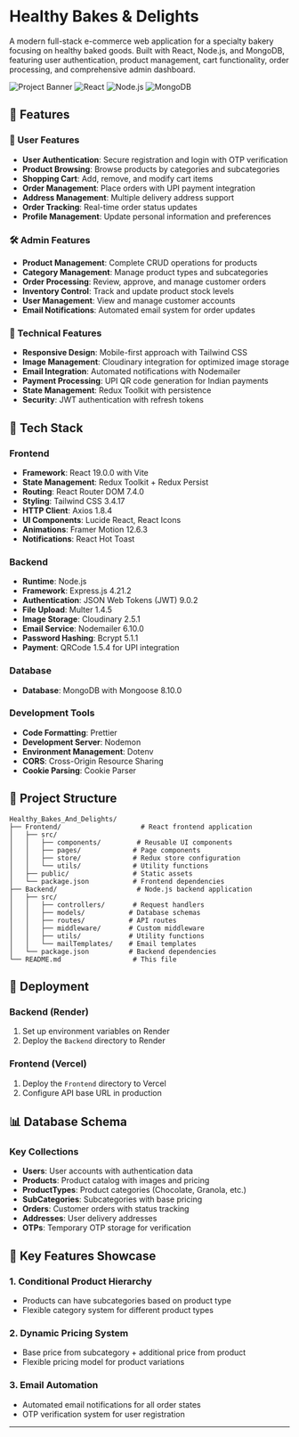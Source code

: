 # Healthy Bakes & Delights

A modern full-stack e-commerce web application for a specialty bakery focusing on healthy baked goods. Built with React, Node.js, and MongoDB, featuring user authentication, product management, cart functionality, order processing, and comprehensive admin dashboard.

![Project Banner](https://img.shields.io/badge/Full--Stack-E--Commerce-brightgreen?style=for-the-badge) ![React](https://img.shields.io/badge/React-19.0.0-blue?style=for-the-badge&logo=react) ![Node.js](https://img.shields.io/badge/Node.js-Express-green?style=for-the-badge&logo=node.js) ![MongoDB](https://img.shields.io/badge/MongoDB-Database-green?style=for-the-badge&logo=mongodb)

## 🌟 Features

### 👤 User Features
- **User Authentication**: Secure registration and login with OTP verification
- **Product Browsing**: Browse products by categories and subcategories
- **Shopping Cart**: Add, remove, and modify cart items
- **Order Management**: Place orders with UPI payment integration
- **Address Management**: Multiple delivery address support
- **Order Tracking**: Real-time order status updates
- **Profile Management**: Update personal information and preferences

### 🛠️ Admin Features
- **Product Management**: Complete CRUD operations for products
- **Category Management**: Manage product types and subcategories
- **Order Processing**: Review, approve, and manage customer orders
- **Inventory Control**: Track and update product stock levels
- **User Management**: View and manage customer accounts
- **Email Notifications**: Automated email system for order updates

### 🔧 Technical Features
- **Responsive Design**: Mobile-first approach with Tailwind CSS
- **Image Management**: Cloudinary integration for optimized image storage
- **Email Integration**: Automated notifications with Nodemailer
- **Payment Processing**: UPI QR code generation for Indian payments
- **State Management**: Redux Toolkit with persistence
- **Security**: JWT authentication with refresh tokens

## 🚀 Tech Stack

### Frontend
- **Framework**: React 19.0.0 with Vite
- **State Management**: Redux Toolkit + Redux Persist
- **Routing**: React Router DOM 7.4.0
- **Styling**: Tailwind CSS 3.4.17
- **HTTP Client**: Axios 1.8.4
- **UI Components**: Lucide React, React Icons
- **Animations**: Framer Motion 12.6.3
- **Notifications**: React Hot Toast

### Backend
- **Runtime**: Node.js
- **Framework**: Express.js 4.21.2
- **Authentication**: JSON Web Tokens (JWT) 9.0.2
- **File Upload**: Multer 1.4.5
- **Image Storage**: Cloudinary 2.5.1
- **Email Service**: Nodemailer 6.10.0
- **Password Hashing**: Bcrypt 5.1.1
- **Payment**: QRCode 1.5.4 for UPI integration

### Database
- **Database**: MongoDB with Mongoose 8.10.0

### Development Tools
- **Code Formatting**: Prettier
- **Development Server**: Nodemon
- **Environment Management**: Dotenv
- **CORS**: Cross-Origin Resource Sharing
- **Cookie Parsing**: Cookie Parser

## 📁 Project Structure

```
Healthy_Bakes_And_Delights/
├── Frontend/                    # React frontend application
│   ├── src/
│   │   ├── components/         # Reusable UI components
│   │   ├── pages/             # Page components
│   │   ├── store/             # Redux store configuration
│   │   └── utils/             # Utility functions
│   ├── public/                # Static assets
│   └── package.json           # Frontend dependencies
├── Backend/                    # Node.js backend application
│   ├── src/
│   │   ├── controllers/       # Request handlers
│   │   ├── models/           # Database schemas
│   │   ├── routes/           # API routes
│   │   ├── middleware/       # Custom middleware
│   │   ├── utils/            # Utility functions
│   │   └── mailTemplates/    # Email templates
│   └── package.json          # Backend dependencies
└── README.md                  # This file
```

## 🚀 Deployment

### Backend (Render)
1. Set up environment variables on Render
2. Deploy the `Backend` directory to Render

### Frontend (Vercel)
1. Deploy the `Frontend` directory to Vercel
2. Configure API base URL in production

## 📊 Database Schema

### Key Collections
- **Users**: User accounts with authentication data
- **Products**: Product catalog with images and pricing
- **ProductTypes**: Product categories (Chocolate, Granola, etc.)
- **SubCategories**: Subcategories with base pricing
- **Orders**: Customer orders with status tracking
- **Addresses**: User delivery addresses
- **OTPs**: Temporary OTP storage for verification

## 🎯 Key Features Showcase

### 1. Conditional Product Hierarchy
- Products can have subcategories based on product type
- Flexible category system for different product types

### 2. Dynamic Pricing System
- Base price from subcategory + additional price from product
- Flexible pricing model for product variations

### 3. Email Automation
- Automated email notifications for all order states
- OTP verification system for user registration

---